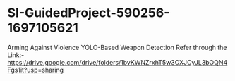 # SI-GuidedProject-590256-1697105621
Arming Against Violence YOLO-Based Weapon Detection
Refer through the Link:-
https://drive.google.com/drive/folders/1bvKWNZrxhT5w3OXJCyJL3bOQN4Fgs1it?usp=sharing
